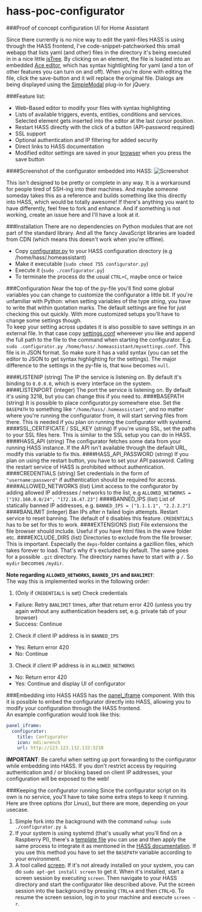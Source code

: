 # hass-poc-configurator
###Proof of concept configuration UI for Home Assistant

Since there currently is no nice way to edit the yaml-files HASS is using through the HASS frontend, I've code-snippet-patchworked this small webapp that lists yaml (and other) files in the directory it's being executed in in a nice little [jsTree](https://www.jstree.com/). By clicking on an element, the file is loaded into an embedded [Ace editor](https://ace.c9.io/), which has syntax hightlighting for yaml (and a ton of other features you can turn on and off). When you're done with editing the file, click the save-button and it will replace the original file. Dialogs are being displayed using the [SimpleModal](http://www.ericmmartin.com/projects/simplemodal/) plug-in for jQuery.

###Feature list:

- Web-Based editor to modify your files with syntax highlighting
- Lists of available triggers, events, entities, conditions and services. Selected element gets inserted into the editor at the last cursor position.
- Restart HASS directly with the click of a button (API-password required)
- SSL support
- Optional authentication and IP filtering for added security
- Direct links to HASS documentation
- Modified editor settings are saved in your [browser](https://developer.mozilla.org/en-US/docs/Web/API/Window/localStorage) when you press the save button

####Screenshot of the configurator embedded into HASS:
![Screenshot](https://github.com/danielperna84/hass-poc-configurator/blob/master/hass-poc-configurator.png)

This isn't designed to be pretty or complete in any way. It is a workaround for people tired of SSH-ing into their machines. And maybe someone someday takes this as a reference and builds something like this directly into HASS, which would be totally awesome!
If there's anything you want to have differently, feel free to fork and enhance. And if something is not working, create an issue here and I'll have a look at it.

###Installation
There are no dependencies on Python modules that are not part of the standard library. And all the fancy JavaScript libraries are loaded from CDN (which means this doesn't work when you're offline).  
- Copy [configurator.py](https://github.com/danielperna84/hass-poc-configurator/blob/master/configurator.py) to your HASS configuration directory (e.g /home/hass/.homeassistant)
- Make it executable (`sudo chmod 755 configurator.py`)
- Execute it (`sudo ./configurator.py`)
- To terminate the process do the usual `CTRL+C`, maybe once or twice

###Configuration
Near the top of the py-file you'll find some global variables you can change to customize the configurator a little bit. If you're unfamiliar with Python: when setting variables of the type _string_, you have to write that within quotation marks. The default settings are fine for just checking this out quickly. With more customized setups you'll have to change some settings though.  
To keep your setting across updates it is also possible to save settings in an external file. In that case copy [settings.conf](https://github.com/danielperna84/hass-poc-configurator/blob/master/settings.conf) whereever you like and append the full path to the file to the command when starting the configurator. E.g. `sudo .configurator.py /home/hass/.homeassistant/mysettings.conf`. This file is in JSON format. So make sure it has a valid syntax (you can set the editor to JSON to get syntax highlighting for the settings). The major difference to the settings in the py-file is, that `None` becomes `null`.

####LISTENIP (string)
The IP the service is listening on. By default it's binding to `0.0.0.0`, which is every interface on the system.
####LISTENPORT (integer)
The port the service is listening on. By default it's using 3218, but you can change this if you need to.
####BASEPATH (string)
It is possible to place configurator.py somewhere else. Set the `BASEPATH` to something like `"/home/hass/.homeassistant"`, and no matter where you're running the configurator from, it will start serving files from there. This is needed if you plan on running the configurator with systemd.
####SSL_CERTIFICATE / SSL_KEY (string)
If you're using SSL, set the paths to your SSL files here. This is similar to the SSL setup you can do in HASS.
####HASS_API (string)
The configurator fetches some data from your running HASS instance. If the API isn't available through the default URL, modify this variable to fix this.
####HASS_API_PASSWORD (string)
If you plan on using the restart button, you have to set your API password. Calling the restart service of HASS is prohibited without authentication.
####CREDENTIALS (string)
Set credentials in the form of `"username:password"` if authentication should be required for access.
####ALLOWED_NETWORKS (list)
Limit access to the configurator by adding allowed IP addresses / networks to the list, e.g `ALLOWED_NETWORKS = ["192.168.0.0/24", "172.16.47.23"]`
####BANNED_IPS (list)
List of statically banned IP addresses, e.g. `BANNED_IPS = ["1.1.1.1", "2.2.2.2"]`
####BANLIMIT (integer)
Ban IPs after n failed login attempts. Restart service to reset banning. The default of `0` disables this feature. `CREDENTIALS` has to be set for this to work.
####EXTENSIONS (list)
File extensions the file browser should include. Useful if you have html files in the www folder etc.
####EXCLUDE_DIRS (list)
Directories to exclude from the file browser. This is important. Especially the `deps`-folder contains a gazillion files, which takes forever to load. That's why it's excluded by default. The same goes for a possible `.git` directory. The directory names have to start with a `/`. So `mydir` becomes `/mydir`.

__Note regarding `ALLOWED_NETWORKS`, `BANNED_IPS` and `BANLIMIT`__:  
The way this is implemented works in the following order:

1. (Only if `CREDENTIALS` is set) Check credentials
  - Failure: Retry `BANLIMIT` times, after that return error 420 (unless you try again without any authentication headers set, e.g. private tab of your browser)
  - Success: Continue
2. Check if client IP address is in `BANNED_IPS`
  - Yes: Return error 420
  - No: Continue
3. Check if client IP address is in `ALLOWED_NETWORKS`
  - No: Return error 420
  - Yes: Continue and display UI of configurator

###Embedding into HASS
HASS has the [panel_iframe](https://home-assistant.io/components/panel_iframe/) component. With this it is possible to embed the configurator directly into HASS, allowing you to modify your configuration through the HASS frontend.  
An example configuration would look like this:

```yaml
panel_iframe:
  configurator:
    title: Configurator
    icon: mdi:wrench
    url: http://123.123.132.132:3218
```
__IMPORTANT__: Be careful when setting up port forwarding to the configurator while embedding into HASS. If you don't restrict access by requiring authentication and / or blocking based on client IP addresses, your configuration will be exposed to the web!

###Keeping the configurator running
Since the configurator script on its own is no service, you'll have to take some extra steps to keep it running. Here are three options (for Linux), but there are more, depending on your usecase.

1. Simple fork into the background with the command `nohup sudo ./configurator.py &`
2. If your system is using systemd (that's usually what you'll find on a Raspberry PI), there's a [template file](https://github.com/danielperna84/hass-poc-configurator/blob/master/hass-poc-configurator.systemd) you can use and then apply the same process to integrate it as mentioned in the [HASS documentation](https://home-assistant.io/getting-started/autostart-systemd/). If you use this method you have to set the `BASEPATH` variable according to your environment.
3. A tool called [screen](http://ss64.com/bash/screen.html). If it's not already installed on your system, you can do `sudo apt-get install screen` to get it. When it's installed, start a screen session by executing `screen`. Then navigate to your HASS directory and start the configurator like described above. Put the screen session into the background by pressing `CTRL+A` and then `CTRL+D`.
To resume the screen session, log in to your machine and execute `screen -r`.
